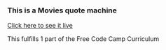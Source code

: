 ### This is a Movies quote machine

[Click here to see it live](https://ivanzlatoff.github.io/Movies-Quote-Machine/)

This fulfills 1 part of the Free Code Camp Curriculum
